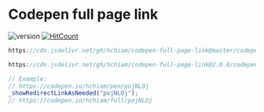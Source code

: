 # Codepen full page link

![version](https://img.shields.io/github/release/hchiam/codepen-full-page-link?style=flat-square) [![HitCount](http://hits.dwyl.com/hchiam/codepen-full-page-link.svg)](http://hits.dwyl.com/hchiam/codepen-full-page-link)

```js
https://cdn.jsdelivr.net/gh/hchiam/codepen-full-page-link@master/codepen-full-page-link.js
```

```js
https://cdn.jsdelivr.net/gh/hchiam/codepen-full-page-link@2.0.0/codepen-full-page-link.js
```

```js
// Example:
// https://codepen.io/hchiam/pen/pojNLOj
_showRedirectLinkAsNeeded("pojNLOj");
// https://codepen.io/hchiam/full/pojNLOj
```
